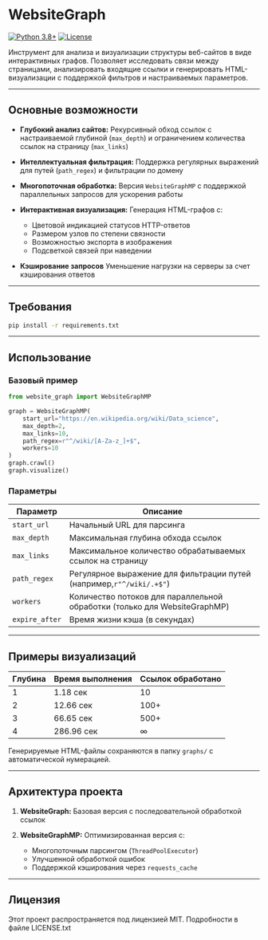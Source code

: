 # WebsiteGraph

[![Python 3.8+](https://img.shields.io/badge/Python-3.8%2B-blue)](https://www.python.org/downloads/)
[![License](https://img.shields.io/badge/License-MIT-green)](#license)

Инструмент для анализа и визуализации структуры веб-сайтов в виде интерактивных графов. Позволяет исследовать связи между страницами, анализировать входящие ссылки и генерировать HTML-визуализации с поддержкой фильтров и настраиваемых параметров.

---

## Основные возможности

- **Глубокий анализ сайтов:** Рекурсивный обход ссылок с настраиваемой глубиной (`max_depth`) и ограничением количества ссылок на страницу (`max_links`)
- **Интеллектуальная фильтрация:** Поддержка регулярных выражений для путей (`path_regex`) и фильтрации по домену
- **Многопоточная обработка:** Версия `WebsiteGraphMP` с поддержкой параллельных запросов для ускорения работы
- **Интерактивная визуализация:** Генерация HTML-графов с:

  - Цветовой индикацией статусов HTTP-ответов
  - Размером узлов по степени связности
  - Возможностью экспорта в изображения
  - Подсветкой связей при наведении
- **Кэширование запросов**
  Уменьшение нагрузки на серверы за счет кэширования ответов

---

## Требования

```bash
pip install -r requirements.txt
```

---

## Использование

### Базовый пример

```python
from website_graph import WebsiteGraphMP

graph = WebsiteGraphMP(
    start_url="https://en.wikipedia.org/wiki/Data_science",
    max_depth=2,
    max_links=10,
    path_regex=r"^/wiki/[A-Za-z_]+$",
    workers=10
)
graph.crawl()
graph.visualize()
```

### Параметры

| Параметр | Описание                                                                                                            |
| ---------------- | --------------------------------------------------------------------------------------------------------------------------- |
| `start_url`    | Начальный URL для парсинга                                                                              |
| `max_depth`    | Максимальная глубина обхода ссылок                                                           |
| `max_links`    | Максимальное количество обрабатываемых ссылок на страницу               |
| `path_regex`   | Регулярное выражение для фильтрации путей (например,`r"^/wiki/.+$"`)         |
| `workers`      | Количество потоков для параллельной обработки (только для WebsiteGraphMP) |
| `expire_after` | Время жизни кэша (в секундах)                                                                        |

---

## Примеры визуализаций

| Глубина | Время выполнения | Ссылок обработано |
| -------------- | ------------------------------- | --------------------------------- |
| 1              | 1.18 сек                     | 10                                |
| 2              | 12.66 сек                    | 100+                              |
| 3              | 66.65 сек                    | 500+                              |
| 4              | 286.96 сек                   | $\infty$                        |

Генерируемые HTML-файлы сохраняются в папку `graphs/` с автоматической нумерацией.

---

## Архитектура проекта

1. **WebsiteGraph:** Базовая версия с последовательной обработкой ссылок
2. **WebsiteGraphMP:** Оптимизированная версия с:

   - Многопоточным парсингом (`ThreadPoolExecutor`)
   - Улучшенной обработкой ошибок
   - Поддержкой кэширования через `requests_cache`

---

## Лицензия

Этот проект распространяется под лицензией MIT. Подробности в файле LICENSE.txt
